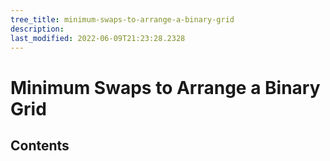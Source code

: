 ```yaml
---
tree_title: minimum-swaps-to-arrange-a-binary-grid
description: 
last_modified: 2022-06-09T21:23:28.2328
---
```


# Minimum Swaps to Arrange a Binary Grid

## Contents

